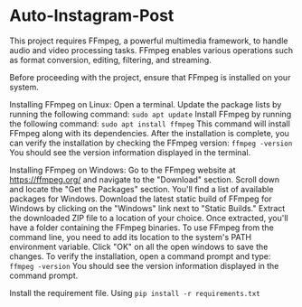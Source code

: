 # Auto-Instagram-Post

This project requires FFmpeg, a powerful multimedia framework, to handle audio and video processing tasks. FFmpeg enables various operations such as format conversion, editing, filtering, and streaming.

Before proceeding with the project, ensure that FFmpeg is installed on your system.

Installing FFmpeg on Linux:
Open a terminal.
Update the package lists by running the following command: `sudo apt update`
Install FFmpeg by running the following command: `sudo apt install ffmpeg` This command will install FFmpeg along with its dependencies.
After the installation is complete, you can verify the installation by checking the FFmpeg version: `ffmpeg -version` You should see the version information displayed in the terminal.

Installing FFmpeg on Windows:
Go to the FFmpeg website at https://ffmpeg.org/ and navigate to the "Download" section.
Scroll down and locate the "Get the Packages" section. You'll find a list of available packages for Windows.
Download the latest static build of FFmpeg for Windows by clicking on the "Windows" link next to "Static Builds."
Extract the downloaded ZIP file to a location of your choice.
Once extracted, you'll have a folder containing the FFmpeg binaries. To use FFmpeg from the command line, you need to add its location to the system's PATH environment variable.
Click "OK" on all the open windows to save the changes.
To verify the installation, open a command prompt and type: `ffmpeg -version` You should see the version information displayed in the command prompt.


Install the requirement file. Using `pip install -r requirements.txt`

